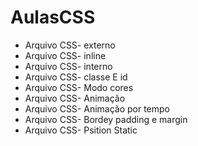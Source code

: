 # AulasCSS

- Arquivo CSS- externo
- Arquivo CSS- inline
- Arquivo CSS- interno 
- Arquivo CSS- classe E id
- Arquivo CSS- Modo cores
- Arquivo CSS- Animação
- Arquivo CSS- Animação por tempo
- Arquivo CSS- Bordey padding e margin
- Arquivo CSS- Psition Static
